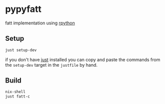 # pypyfatt

fatt implementation using [rpython](https://rpython.readthedocs.io/en/latest/)

## Setup

```bash
just setup-dev
```

if you don't have [just](https://github.com/casey/just) installed you can copy and paste the commands from the `setup-dev` target in the `justfile` by hand.

## Build

```bash
nix-shell
just fatt-c
```
